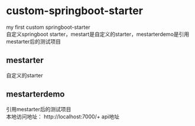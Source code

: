 # custom-springboot-starter  
my first custom springboot-starter  
自定义springboot starter，mestart是自定义的starter，mestarterdemo是引用mestarter后的测试项目

## mestarter  
自定义的starter  
## mestarterdemo  
引用mestarter后的测试项目  
本地访问地址： http://localhost:7000/+ api地址  

